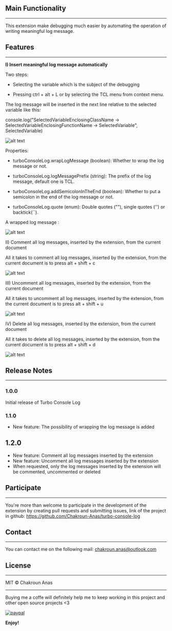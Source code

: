 ## Main Functionality

---

This extension make debugging much easier by automating the operation of writing meaningful log message.

## Features

---

**I) Insert meaningful log message automatically**

Two steps:

- Selecting the variable which is the subject of the debugging

- Pressing ctrl + alt + L or by selecting the TCL menu from context menu.

The log message will be inserted in the next line relative to the selected variable like this:

console.log("SelectedVariableEnclosingClassName -> SelectedVariableEnclosingFunctionName -> SelectedVariable", SelectedVariable)

![alt text](https://image.ibb.co/dysw7p/insert_log_message.gif "Inserting meaningful log message after selecting a variable")

Properties:

- turboConsoleLog.wrapLogMessage (boolean): Whether to wrap the log message or not.

- turboConsoleLog.logMessagePrefix (string): The prefix of the log message, default one is TCL.

- turboConsoleLog.addSemicolonInTheEnd (boolean): Whether to put a semicolon in the end of the log message or not.

- turboConsoleLog.quote (enum): Double quotes (""), single quotes ('') or backtick(``).

A wrapped log message :

![alt text](https://image.ibb.co/h9yfYU/wrap_log_message.gif "Wrapping The log message")

II) Comment all log messages, inserted by the extension, from the current document

All it takes to comment all log messages, inserted by the extension, from the current document is to press alt + shift + c

![alt text](https://image.ibb.co/eVwTL9/comment_log_messages.gif "Comment all log messages, inserted by the extension, from the current file")

III) Uncomment all log messages, inserted by the extension, from the current document

All it takes to uncomment all log messages, inserted by the extension, from the current document is to press alt + shift + u

![alt text](https://image.ibb.co/cp9q09/uncomment_log_messages.gif "Uncomment all log messages, inserted by the extension, from the current file")

IV) Delete all log messages, inserted by the extension, from the current document

All it takes to delete all log messages, inserted by the extension, from the current document is to press alt + shift + d

![alt text](https://image.ibb.co/jv9UtU/delete_all_log_messages.gif "Delete all log messages, inserted by the extension, from the current file")

## Release Notes

---

### 1.0.0

Initial release of Turbo Console Log

### 1.1.0

- New feature: The possibility of wrapping the log message is added

## 1.2.0

- New feature: Comment all log messages inserted by the extension
- New feature: Uncomment all log messages inserted by the extension
- When requested, only the log messages inserted by the extension will be commented, uncommented or deleted

## Participate

---

You're more than welcome to participate in the development of the extension by creating pull requests and submitting issues, link of the project in github: https://github.com/Chakroun-Anas/turbo-console-log

## Contact

---

You can contact me on the following mail: chakroun.anas@outlook.com

## License

---

MIT &copy; Chakroun Anas

---

Buying me a coffe will definitely help me to keep working in this project and other open source projects <3

[![paypal](https://www.paypalobjects.com/en_US/i/btn/btn_donateCC_LG.gif)](https://www.paypal.me/ChakrounAnas)

**Enjoy!**
